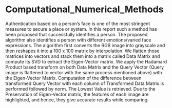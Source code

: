 # Computational_Numerical_Methods
Authentication based on a person’s face is one of the most stringent measures to secure a place or system. In this report such a method has been proposed that successfully identifies a person. The proposed algorithm also identifies a person with different emotions/varied face expressions. The algorithm first converts the RGB image into grayscale and then reshapes it into a 100 x 100 matrix by interpolation.  We flatten those matrices into vectors and stack them into a matrix called Data Matrix and compute its SVD to extract the Eigen-Vector matrix. 
We apply the Hadamard Product based transform on both Data Matrix and the Query Vector (Query image is flattened to vector with the same process mentioned above) with the Eigen-Vector Matrix. Computation of the difference between transformed Query Vector with each column of Transformed Data Matrix is performed followed by  norm. The Lowest Value is retrieved.
Due to the Preservation of Eigen-Vector matrix, the features of each image are highlighted, and hence, they give accurate results while comparing.

